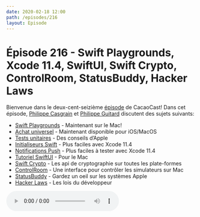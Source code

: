 ```yaml
---
date: 2020-02-18 12:00
path: /episodes/216
layout: Episode
---
```

# Épisode 216 - Swift Playgrounds, Xcode 11.4, SwiftUI, Swift Crypto, ControlRoom, StatusBuddy, Hacker Laws
<p>Bienvenue dans le deux-cent-seizi&egrave;me&nbsp;<a href="https://cacaocast.com/media/cacaocast_216.mp3" title="CacaoCast Episode 216">épisode</a> de CacaoCast! Dans cet épisode, <a href="http://www.twitter.com/philippec" title="Philippe Casgrain sur Twitter">Philippe Casgrain</a> et <a href="http://www.twitter.com/philippeguitard" title="Philippe Guitard sur Twitter">Philippe Guitard</a> discutent des sujets suivants:</p>
<ul>
<li><a href="https://apps.apple.com/fr/app/swift-playgrounds/id1496833156?mt=12" title="Swift Playgrounds">Swift Playgrounds</a> - Maintenant sur le Mac!</li>
<li><a href="https://developer.apple.com/news/?id=02052020a" title="Achat universel">Achat universel</a> - Maintenant disponible pour iOS/MacOS</li>
<li><a href="https://developer.apple.com/documentation/xcode/adding_unit_tests_to_your_existing_project" title="Tests unitaires">Tests unitaires</a> - Des conseils d’Apple</li>
<li><a href="https://twitter.com/yonaskolb/status/1225593069870825472" title="Initialiseurs Swift">Initialiseurs Swift</a> - Plus faciles avec Xcode 11.4</li>
<li><a href="https://twitter.com/airkai/status/1227845387702030336" title="Notifications Push">Notifications Push</a> - Plus faciles à tester avec Xcode 11.4</li>
<li><a href="https://developer.apple.com/tutorials/swiftui/creating-a-macos-app" title="Tutoriel SwiftUI">Tutoriel SwiftUI</a> - Pour le Mac</li>
<li><a href="https://swift.org/blog/crypto/" title="Swift Crypto">Swift Crypto</a> - Les api de cryptographie sur toutes les plate-formes</li>
<li><a href="https://github.com/twostraws/ControlRoom" title="ControlRoom">ControlRoom</a> - Une interface pour contrôler les simulateurs sur Mac</li>
<li><a href="https://github.com/insidegui/StatusBuddy" title="StatusBuddy">StatusBuddy</a> - Gardez un oeil sur les systèmes Apple</li>
<li><a href="https://github.com/dwmkerr/hacker-laws" title="Hacker Laws">Hacker Laws</a> - Les lois du développeur</li>
</ul>
<p><audio controls><source src="https://cacaocast.com/media/cacaocast_216.mp3" type="audio/mpeg"><source src="https://cacaocast.com/media/cacaocast_216.mp3" type="audio/mp4">Votre navigateur ne supporte pas l'élément audio / Your browser does not support the audio element.</audio></p>
